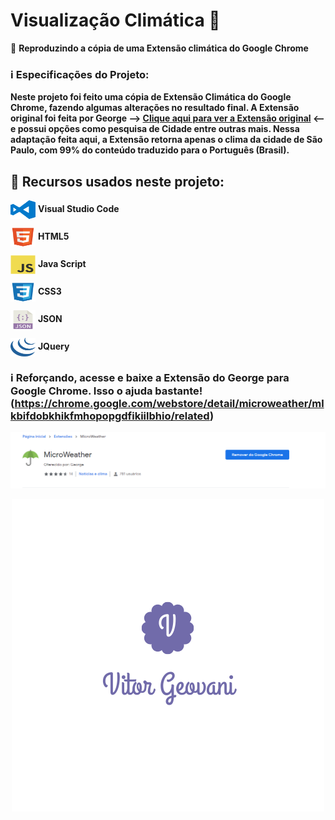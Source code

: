 # Visualização Climática :file_folder:
:bookmark_tabs: **Reproduzindo a cópia de uma Extensão climática do Google Chrome**

### :information_source: Especificações do Projeto:

**Neste projeto foi feito uma cópia de Extensão Climática do Google Chrome, fazendo algumas alterações no resultado final. A Extensão original foi feita por George --> [Clique aqui para ver a Extensão original](https://chrome.google.com/webstore/detail/microweather/mlkbifdobkhikfmhopopgdfikiilbhio/related) <-- e possui opções como pesquisa de Cidade entre outras mais. Nessa adaptação feita aqui, a Extensão retorna apenas o clima da cidade de São Paulo, com 99% do conteúdo traduzido para o Português (Brasil).**

## 📌 Recursos usados neste projeto: 

<img align="center" alt="icon-js" height="30" width="40" src="visual-studio-code-logo-svg-vector.svg" style="max-width:100%;"></img> **Visual Studio Code**

<img align="center" alt="icon-js" height="30" width="40" src="https://raw.githubusercontent.com/devicons/devicon/master/icons/html5/html5-original.svg" style="max-width:100%;"></img> **HTML5**

<img align="center" alt="icon-js" height="30" width="40" src="https://raw.githubusercontent.com/devicons/devicon/master/icons/javascript/javascript-original.svg" style="max-width:100%;"></img> **Java Script**

<img align="center" alt="icon-js" height="30" width="40" src="https://raw.githubusercontent.com/devicons/devicon/master/icons/css3/css3-original.svg" style="max-width:100%;"></img> **CSS3**

<img align="center" alt="icon-js" height="30" width="40" src="json-file.svg" style="max-width:100%;"></img> **JSON**

<img align="center" alt="icon-js" height="30" width="40" src="jquery.svg" style="max-width:100%;"></img> **JQuery**


### :information_source: Reforçando, acesse e baixe a Extensão do George para Google Chrome. Isso o ajuda bastante! (https://chrome.google.com/webstore/detail/microweather/mlkbifdobkhikfmhopopgdfikiilbhio/related)

<p align="center">
  <img src="george.png">
  </p>



<p align="center">
  <img src="V.png">
  </p>

